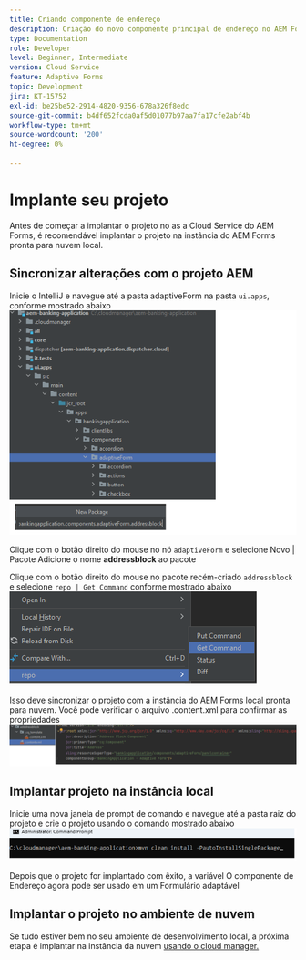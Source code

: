 ```yaml
---
title: Criando componente de endereço
description: Criação do novo componente principal de endereço no AEM Forms as a Cloud Service
type: Documentation
role: Developer
level: Beginner, Intermediate
version: Cloud Service
feature: Adaptive Forms
topic: Development
jira: KT-15752
exl-id: be25be52-2914-4820-9356-678a326f8edc
source-git-commit: b4df652fcda0af5d01077b97aa7fa17cfe2abf4b
workflow-type: tm+mt
source-wordcount: '200'
ht-degree: 0%

---
```


# Implante seu projeto

Antes de começar a implantar o projeto no as a Cloud Service do AEM Forms, é recomendável implantar o projeto na instância do AEM Forms pronta para nuvem local.

## Sincronizar alterações com o projeto AEM

Inicie o IntelliJ e navegue até a pasta adaptiveForm na pasta ``ui.apps``, conforme mostrado abaixo
![intellij](assets/intellij.png)

Clique com o botão direito do mouse no nó ``adaptiveForm`` e selecione Novo | Pacote
Adicione o nome **addressblock** ao pacote

Clique com o botão direito do mouse no pacote recém-criado ``addressblock`` e selecione ``repo | Get Command`` conforme mostrado abaixo
![repo-sync](assets/sync-repo.png)

Isso deve sincronizar o projeto com a instância do AEM Forms local pronta para nuvem. Você pode verificar o arquivo .content.xml para confirmar as propriedades
![pós-sincronização](assets/after-sync.png)

## Implantar projeto na instância local

Inicie uma nova janela de prompt de comando e navegue até a pasta raiz do projeto e crie o projeto usando o comando mostrado abaixo
![implantar](assets/build-project.png)

Depois que o projeto for implantado com êxito, a variável
O componente de Endereço agora pode ser usado em um Formulário adaptável

## Implantar o projeto no ambiente de nuvem

Se tudo estiver bem no seu ambiente de desenvolvimento local, a próxima etapa é implantar na instância da nuvem [usando o cloud manager.](https://experienceleague.adobe.com/en/docs/experience-manager-learn/cloud-service/forms/developing-for-cloud-service/push-project-to-cloud-manager-git)

